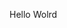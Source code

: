 Hello Wolrd






















































































































































































































































































































































































































































































































































































































































































































































































































































































































































































































































































































































































































































































































































































































































































































































































































































































































































































































































































































































































































































































































































































































































































































































































































































































































































































































































































































































































































































































































































































































































































































































































































































































































































































































































































































































































































































































































































































































































































































































































































































































































































































































































































































































































































































































































































































































































































































































































































































































































































































































































































































































